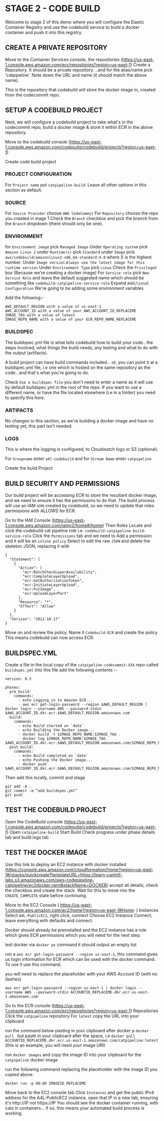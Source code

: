 # STAGE 2 - CODE BUILD

Welcome to stage 2 of this demo where you will configure the Elastic Container Registry and use the codebuild service to build a docker container and push it into this registry.

## CREATE A PRIVATE REPOSITORY

Move to the Container Services console, the repositories (https://us-east-1.console.aws.amazon.com/ecr/repositories?region=us-east-1)
Create a Repository.
It should be a private repository.
..and for the alias/name pick 'catpipeline'.
Note down the URL and name (it should match the above name).

This is the repository that codebuild will store the docker image in, created from the codecommit repo.

## SETUP A CODEBUILD PROJECT

Next, we will configure a codebuild project to take what's in the codecommit repo, build a docker image & store it within ECR in the above repository.

Move to the codebuild console (https://us-east-1.console.aws.amazon.com/codesuite/codebuild/projects?region=us-east-1)

Create code build project

### PROJECT CONFIGURATION
For `Project name` put `catpipeline-build`.
Leave all other options in this section as default.

### SOURCE
For `Source Provider` choose `AWS CodeCommit`
For `Repository` choose the repo you created in stage 1
Check the `Branch` checkbox and pick the branch from the `Branch` dropdown (there should only be one).

### ENVIRONMENT
for `Environment image` pick `Managed Image`
Under `Operating system` pick `Amazon Linux 2`
under `Runtime(s)` pick `Standard`
under `Image` pick `aws/codebuild/amazonlinux2-x86_64-standard:X.0` where X is the highest number.
Under `Image version` `Always use the latest image for this runtime version`
Under `Envrironment Type` pick `Linux`
Check the `Privileged` box (Because we're creating a docker image)
For `Service role` pick `New Service Role` and leave the default suggested name which should be something like `codebuild-catpipeline-service-role`
Expand `Additional Configuration`
We're going to be adding some environment variables

Add the following:-

```
AWS_DEFAULT_REGION with a value of us-east-1
AWS_ACCOUNT_ID with a value of your AWS_ACCOUNT_ID_REPLACEME
IMAGE_TAG with a value of latest
IMAGE_REPO_NAME with a value of your ECR_REPO_NAME_REPLACEME
```

### BUILDSPEC
The buildspec.yml file is what tells codebuild how to build your code.. the steps involved, what things the build needs, any testing and what to do with the output (artifacts).

A build project can have build commands included... or, you can point it at a buildspec.yml file, i.e one which is hosted on the same repository as the code.. and that's what you're going to do.

Check `Use a buildspec file`
you don't need to enter a name as it will use by default buildspec.yml in the root of the repo. If you want to use a different name, or have the file located elsewhere (i.e in a folder) you need to specify this here.

### ARTIFACTS
No changes to this section, as we're building a docker image and have no testing yet, this part isn't needed.

### LOGS

This is where the logging is configured, to Cloudwatch logs or S3 (optional).

For `Groupname` enter `a4l-codebuild`
and for `Stream Name` enter `catpipeline`

Create the build Project

## BUILD SECURITY AND PERMISSIONS

Our build project will be accessing ECR to store the resultant docker image, and we need to ensure it has the permissons to do that. The build process will use an IAM role created by codebuild, so we need to update that roles permissions with ALLOWS for ECR.

Go to the IAM Console (https://us-east-1.console.aws.amazon.com/iamv2/home#/home)
Then Roles
Locate and click the codebuild cat pipeline role i.e. `codebuild-catpipeline-build-service-role`
Click the `Permissions` tab and we need to Add a permission and it will be an `inline policy`
Select to edit the raw `JSON` and delete the skeleton JSON, replacing it with

```
{
  "Statement": [
	{
	  "Action": [
		"ecr:BatchCheckLayerAvailability",
		"ecr:CompleteLayerUpload",
		"ecr:GetAuthorizationToken",
		"ecr:InitiateLayerUpload",
		"ecr:PutImage",
		"ecr:UploadLayerPart"
	  ],
	  "Resource": "*",
	  "Effect": "Allow"
	}
  ],
  "Version": "2012-10-17"
}
```

Move on and review the policy.
Name it `Codebuild-ECR` and create the policy
This means codebuild can now access ECR.

## BUILDSPEC.YML

Create a file in the local copy of the `catpipeline-codecommit-XXX` repo called `buildspec.yml`
Into this file add the following contents :-

```
version: 0.2

phases:
  pre_build:
	commands:
	  - echo Logging in to Amazon ECR...
	  - aws ecr get-login-password --region $AWS_DEFAULT_REGION | docker login --username AWS --password-stdin $AWS_ACCOUNT_ID.dkr.ecr.$AWS_DEFAULT_REGION.amazonaws.com
  build:
	commands:
	  - echo Build started on `date`
	  - echo Building the Docker image...
	  - docker build -t $IMAGE_REPO_NAME:$IMAGE_TAG .
	  - docker tag $IMAGE_REPO_NAME:$IMAGE_TAG $AWS_ACCOUNT_ID.dkr.ecr.$AWS_DEFAULT_REGION.amazonaws.com/$IMAGE_REPO_NAME:$IMAGE_TAG
  post_build:
	commands:
	  - echo Build completed on `date`
	  - echo Pushing the Docker image...
	  - docker push $AWS_ACCOUNT_ID.dkr.ecr.$AWS_DEFAULT_REGION.amazonaws.com/$IMAGE_REPO_NAME:$IMAGE_TAG
```

Then add this locally, commit and stage

```
git add -A .
git commit -m “add buildspec.yml”
git push
```

## TEST THE CODEBUILD PROJECT

Open the CodeBuild console (https://us-east-1.console.aws.amazon.com/codesuite/codebuild/projects?region=us-east-1)
Open `catpipeline-build`
Start Build
Check progress under phase details tab and build logs tab

## TEST THE DOCKER IMAGE

Use this link to deploy an EC2 instance with docker installed (https://console.aws.amazon.com/cloudformation/home?region=us-east-1#/stacks/quickcreate?templateURL=https://learn-cantrill-labs.s3.amazonaws.com/aws-codepipeline-catpipeline/ec2docker.yaml&stackName=DOCKER) accept all details, check the checkbox and create the stack.
Wait for this to move into the `CREATE_COMPLETE` state before continuing.

Move to the EC2 Console ( https://us-east-1.console.aws.amazon.com/ec2/home?region=us-east-1#Home: )
Instances
Select `A4L-PublicEC2`, right click, connect
Choose EC2 Instance Connect, leave everything with defaults and connect.


Docker should already be preinstalled and the EC2 instance has a role which gives ECR permissions which you will need for the next step.

test docker via  `docker ps` command
it should output an empty list


run a `aws ecr get-login-password --region us-east-1`, this command gives us login information for ECR which can be used with the docker command. To use it use this command.

you will need to replace the placeholder with your AWS Account ID (with no dashes)

`aws ecr get-login-password --region us-east-1 | docker login --username AWS --password-stdin ACCOUNTID_REPLACEME.dkr.ecr.us-east-1.amazonaws.com`

Go to the ECR console (https://us-east-1.console.aws.amazon.com/ecr/repositories?region=us-east-1)
Repositories
Click the `catpipeline` repository
For `latest` copy the URL into your clipboard

run the command below pasting in your clipboard after docker p
`docker pull ` but paste in your clipboard after the space, i.e
`docker pull ACCOUNTID_REPLACEME.dkr.ecr.us-east-1.amazonaws.com/catpipeline:latest` (this is an example, you will need your image URI)

run `docker images` and copy the image ID into your clipboard for the `catpipeline` docker image

run the following command replacing the placeholder with the image ID you copied above.

`docker run -p 80:80 IMAGEID_REPLACEME`

Move back to the EC2 console tab
Click `Instances` and get the public IPv4 address for the A4L-PublicEC2 instance.
open that IP in a new tab, ensuring it's http://IP not https://IP
You should see the docker container running, with cats in containers... if so, this means your automated build process is working.








